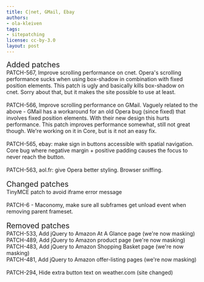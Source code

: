 ```yaml
---
title: C|net, GMail, Ebay
authors:
- ola-kleiven
tags:
- sitepatching
license: cc-by-3.0
layout: post
---
```


<span style="font-size: 140%">Added patches</span><br/>PATCH-567, Improve scrolling performance on cnet. Opera&#39;s scrolling performance sucks when using box-shadow in combination with fixed position elements. This patch is ugly and basically kills box-shadow on cnet. Sorry about that, but it makes the site possible to use at least.<br/><br/>PATCH-566, Improve scrolling performance on GMail. Vaguely related to the above - GMail has a workaround for an old Opera bug (since fixed) that involves fixed position elements. With their new design this hurts performance. This patch improves performance somewhat, still not great though. We&#39;re working on it in Core, but is it not an easy fix.<br/><br/>PATCH-565, ebay: make sign in buttons accessible with spatial navigation. Core bug where negative margin + positive padding causes the focus to never reach the button.<br/><br/>PATCH-563, aol.fr: give Opera better styling. Browser sniffing.<br/> <br/><span style="font-size: 140%">Changed patches</span><br/>TinyMCE patch to avoid iframe error message<br/><br/>PATCH-6 - Maconomy, make sure all subframes get unload event when removing parent frameset.<br/> <br/><span style="font-size: 140%">Removed patches</span><br/>PATCH-533, Add jQuery to Amazon At A Glance page (we&#39;re now masking)<br/>PATCH-489, Add jQuery to Amazon product page (we&#39;re now masking)<br/>PATCH-483, Add jQuery to Amazon Shopping Basket page (we&#39;re now masking)<br/>PATCH-481, Add jQuery to Amazon offer-listing pages (we&#39;re now masking)<br/><br/>PATCH-294, Hide extra button text on weather.com (site changed)
